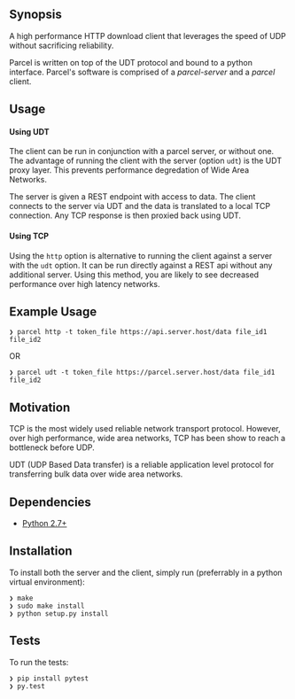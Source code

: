 ## Synopsis

A high performance HTTP download client that leverages the speed of UDP without sacrificing reliability.

Parcel is written on top of the UDT protocol and bound to a python interface.  Parcel's software is comprised of a *parcel-server* and a *parcel* client.  

## Usage

#### Using UDT

The client can be run in conjunction with a parcel server, or without one.  The advantage of running the client with the server (option `udt`) is the UDT proxy layer.  This prevents performance degredation of Wide Area Networks.

The server is given a REST endpoint with access to data.  The client connects to the server via UDT and the data is translated to a local TCP connection. Any TCP response is then proxied back using UDT.  

#### Using TCP

Using the `http` option is alternative to running the client against a server with the `udt` option.  It can be run directly against a REST api without any additional server. Using this method, you are likely to see decreased performance over high latency networks.

## Example Usage

```
❯ parcel http -t token_file https://api.server.host/data file_id1 file_id2
```
OR
```
❯ parcel udt -t token_file https://parcel.server.host/data file_id1 file_id2
```

## Motivation

TCP is the most widely used reliable network transport protocol. However, over high performance, wide area networks, TCP has been show to reach a bottleneck before UDP. 

UDT (UDP Based Data transfer) is a reliable application level protocol for transferring bulk data over wide area networks. 

## Dependencies

- [Python 2.7+](http://python.org/)

## Installation

To install both the server and the client, simply run (preferrably in a python virtual environment):
```
❯ make
❯ sudo make install
❯ python setup.py install
```

## Tests

To run the tests:

```
❯ pip install pytest
❯ py.test
```

